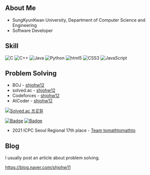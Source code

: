 ## About Me

- SungKyunKwan University, Department of Computer Science and Engineering
- Software Developer

## Skill

<img alt="C" src ="https://img.shields.io/badge/C-A8B9CC.svg?&style=for-the-badge&logo=C&logoColor=white"/> <img alt="C++" src ="https://img.shields.io/badge/C++-00599C.svg?&style=for-the-badge&logo=Cplusplus&logoColor=white"/> <img alt="Java" src ="https://img.shields.io/badge/JAVA-007396.svg?&style=for-the-badge&logo=java&logoColor=white"/> <img alt="Python" src ="https://img.shields.io/badge/PYTHON-3776AB.svg?&style=for-the-badge&logo=Python&logoColor=white"/> <img alt="html5" src ="https://img.shields.io/badge/HTML-E34F26.svg?&style=for-the-badge&logo=html5&logoColor=white"/> <img alt="CSS3" src ="https://img.shields.io/badge/CSS-1572B6.svg?&style=for-the-badge&logo=CSS3&logoColor=white"/> <img alt="JavaScript" src ="https://img.shields.io/badge/JAVASCRIPT-F7DF1E.svg?&style=for-the-badge&logo=javascript&logoColor=white"/>

## Problem Solving

- BOJ - [shjohw12](https://www.acmicpc.net/user/shjohw12)
- solved.ac - [shjohw12](https://solved.ac/profile/shjohw12)
- Codeforces - [shjohw12](https://codeforces.com/profile/shjohw12)
- AtCoder - [shjohw12](https://atcoder.jp/users/shjohw12)

[![Solved.ac
프로필](http://mazassumnida.wtf/api/v2/generate_badge?boj=shjohw12)](https://solved.ac/shjohw12)

[![Badge](https://cp-logo.vercel.app/codeforces/shjohw12?logo=true)](https://codeforces.com/profile/shjohw12)
[![Badge](https://cp-logo.vercel.app/atcoder/shjohw12?logo=true)](https://atcoder.jp/users/shjohw12)

- 2021 ICPC Seoul Regional 17th place - [Team tomathtomathto](http://static.icpckorea.net/2021/scoreboard_regional/)

## Blog
I usually post an article about problem solving.

https://blog.naver.com/shjohw11
